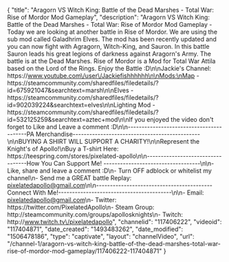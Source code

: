{
    "title": "Aragorn VS Witch King: Battle of the Dead Marshes - Total War: Rise of Mordor Mod Gameplay",
    "description": "Aragorn VS Witch King: Battle of the Dead Marshes - Total War: Rise of Mordor Mod Gameplay - Today we are looking at another battle in Rise of Mordor.  We are using the sub mod called Galadhrim Elves.  The mod has been recently updated and you can now fight with Agragorn, Witch-King, and Sauron.  In this battle Sauron leads his great legions of darkness against Aragorn's Army.  The battle is at the Dead Marshes.  Rise of Mordor is a Mod for Total War Attila based on the Lord of the Rings. Enjoy the Battle :D\n\nJackie's Channel: https:\/\/www.youtube.com\/user\/Jackiefishhhhhh\n\nMods:\nMap - https:\/\/steamcommunity.com\/sharedfiles\/filedetails\/?id=675921047&searchtext=marsh\n\nElves -  https:\/\/steamcommunity.com\/sharedfiles\/filedetails\/?id=902039224&searchtext=elves\n\nLighting Mod - https:\/\/steamcommunity.com\/sharedfiles\/filedetails\/?id=532125259&searchtext=aztec+mod\n\nIf you enjoyed the video don't forget to Like and Leave a comment :D\n\n-----------------------------------------PA Merchandise----------------------------------------------\n\nBUYING A SHIRT WILL SUPPORT A CHARITY!\n\nRepresent the Knight's of Apollo!\nBuy a T-shirt Here: https:\/\/teespring.com\/stores\/pixelated-apollo\n\n----------------------------------How You Can Support Me! -----------------------------------\n\n- Like, share and leave a comment :D\n- Turn OFF adblock or whitelist my channel\n- Send me a GREAT battle Replay: pixelatedapollo@gmail.com\n\n------------------------------------------Connect With Me!-----------------------------------------\n\n- Email: pixelatedapollo@gmail.com\n- Twitter: https:\/\/twitter.com\/PixelatedApollo\n- Steam Group:  http:\/\/steamcommunity.com\/groups\/apollosknights\n- Twitch: http:\/\/www.twitch.tv\/pixelatedapollo",
    "channelid": "117406222",
    "videoid": "117404871",
    "date_created": "1493483262",
    "date_modified": "1506478186",
    "type": "captivate",
    "layout": "channelVideo",
    "url": "\/channel-1\/aragorn-vs-witch-king-battle-of-the-dead-marshes-total-war-rise-of-mordor-mod-gameplay\/117406222-117404871"
}